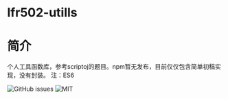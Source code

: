 # lfr502-utills

# 简介
个人工具函数库，参考scriptoj的题目。npm暂无发布，目前仅仅包含简单初稿实现，没有封装。
注：ES6


![GitHub issues](https://img.shields.io/github/issues/lvfangren/lfr502-utills?style=plastic)
![MIT](https://img.shields.io/github/license/lvfangren/lfr502-utills)

